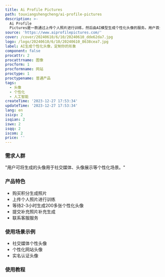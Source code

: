 ```yaml
---
title: Ai Profile Pictures
path: touxiangshengcheng/ai-profile-pictures
description: >-
  Ai Profile
  Pictures是一款通过上传个人照片进行训练，然后由AI模型生成个性化头像的服务。用户首先需要购买积分，然后上传至少10张个人照片，等待2-3小时后即可获得200多张个性化头像。用户可在7天内提交补充照片，如果不满意，可联系客服再次生成。
source: 'https://www.aiprofilepictures.com/'
cover: /cover/20240610/6/10/20240610_dde62da7.jpg
logo: /logo/20240610/6/10/20240610_8638cea7.jpg
label: AI生成个性化头像，定制你的形象
component: false
procattr: 2
procattrname: 图像
procform: 1
procformname: 网站
proctype: 1
proctypename: 普通产品
tags:
  - 头像
  - 个性化
  - 人工智能
createTime: '2023-12-27 17:53:34'
updateTime: '2023-12-27 17:53:34'
lang: en
isicp: 2
isqian: 2
iswx: 2
isqq: 2
iscom: 2
price: ''
---
```




### 需求人群
"用户可将生成的头像用于社交媒体、头像展示等个性化场景。"

### 产品特色
* 购买积分生成照片
* 上传个人照片进行训练
* 等待2-3小时生成200多张个性化头像
* 提交补充照片补充生成
* 联系客服服务

### 使用场景示例
* 社交媒体个性头像
* 个性化网站头像
* 实名认证头像

### 使用教程


  
